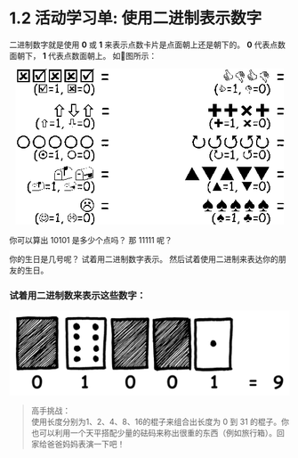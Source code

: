 # 1.2 活动学习单: 使用二进制表示数字

二进制数字就是使用 **0** 或 **1** 来表示点数卡片是点面朝上还是朝下的。 **0** 代表点数面朝下， **1** 代表点数面朝上。 如图所示：
<center><img src="/img/act1img5.png"/></center>

你可以算出 10101 是多少个点吗？ 那 11111 呢？

你的生日是几号呢？ 试着用二进制数字表示。 然后试着使用二进制来表达你的朋友的生日。

### 试着用二进制数来表示这些数字：
<center><img src="/img/act1img6.png"/></center>

> 高手挑战：<br>
使用长度分别为1、2、4、8、16的棍子来组合出长度为 0 到 31 的棍子。你也可以利用一个天平搭配少量的砝码来称出很重的东西（例如旅行箱）。回家给爸爸妈妈表演一下吧！